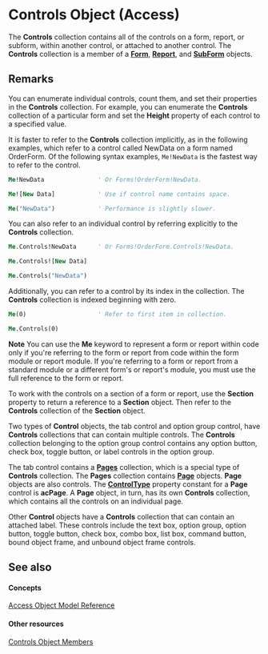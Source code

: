 
# Controls Object (Access)

The  **Controls** collection contains all of the controls on a form, report, or subform, within another control, or attached to another control. The **Controls** collection is a member of a **[Form](72ef9219-142b-b690-b696-3eba9a5d4522.md)**, **[Report](6f77c1b4-a9ce-7caa-204c-fe0755c6f9df.md)**, and **[SubForm](60f961fa-dcf4-e1d1-8c50-9e88963f9dec.md)** objects.


## Remarks

You can enumerate individual controls, count them, and set their properties in the  **Controls** collection. For example, you can enumerate the **Controls** collection of a particular form and set the **Height** property of each control to a specified value.

It is faster to refer to the  **Controls** collection implicitly, as in the following examples, which refer to a control called NewData on a form named OrderForm. Of the following syntax examples, `Me!NewData` is the fastest way to refer to the control.




```vb
Me!NewData               ' Or Forms!OrderForm!NewData.
```




```vb
Me![New Data]            ' Use if control name contains space.
```




```vb
Me("NewData")            ' Performance is slightly slower.
```

You can also refer to an individual control by referring explicitly to the  **Controls** collection.




```vb
Me.Controls!NewData      ' Or Forms!OrderForm.Controls!NewData.
```




```vb
Me.Controls![New Data]
```




```vb
Me.Controls("NewData")
```

Additionally, you can refer to a control by its index in the collection. The  **Controls** collection is indexed beginning with zero.




```vb
Me(0)                    ' Refer to first item in collection.
```




```vb
Me.Controls(0)
```


 **Note**  You can use the  **Me** keyword to represent a form or report within code only if you're referring to the form or report from code within the form module or report module. If you're referring to a form or report from a standard module or a different form's or report's module, you must use the full reference to the form or report.

To work with the controls on a section of a form or report, use the  **Section** property to return a reference to a **Section** object. Then refer to the **Controls** collection of the **Section** object.

Two types of  **Control** objects, the tab control and option group control, have **Controls** collections that can contain multiple controls. The **Controls** collection belonging to the option group control contains any option button, check box, toggle button, or label controls in the option group.

The tab control contains a  **[Pages](e77c8d31-1cb7-d647-6faa-2eb234ce0708.md)** collection, which is a special type of **Controls** collection. The **Pages** collection contains **[Page](6351b0ea-bd07-5ee6-ea20-0d410e09d939.md)** objects. **Page** objects are also controls. The **[ControlType](dec0d7dd-f0e1-a8d7-f026-9ff128481d2a.md)** property constant for a **Page** control is **acPage**. A **Page** object, in turn, has its own **Controls** collection, which contains all the controls on an individual page.

Other  **Control** objects have a **Controls** collection that can contain an attached label. These controls include the text box, option group, option button, toggle button, check box, combo box, list box, command button, bound object frame, and unbound object frame controls.


## See also


#### Concepts


[Access Object Model Reference](2de134a4-6c5c-d2a3-8377-f4dd973ba650.md)
#### Other resources


[Controls Object Members](e82f868f-9c18-7845-d476-f6399c441e97.md)
